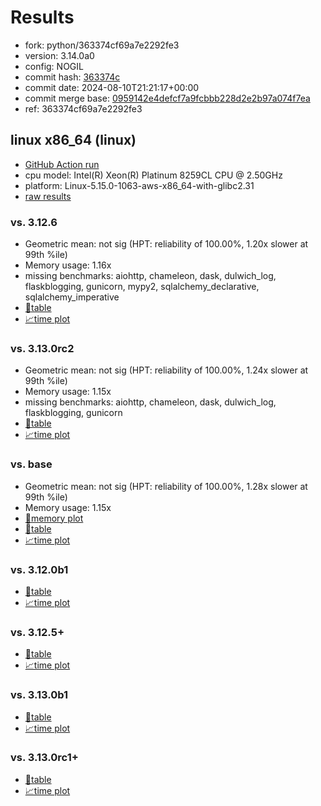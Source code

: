 # Results

- fork: python/363374cf69a7e2292fe3
- version: 3.14.0a0
- config: NOGIL
- commit hash: [363374c](https://github.com/python/cpython/commit/363374c)
- commit date: 2024-08-10T21:21:17+00:00
- commit merge base: [0959142e4defcf7a9fcbbb228d2e2b97a074f7ea](https://github.com/python/cpython/commit/0959142e4defcf7a9fcbbb228d2e2b97a074f7ea)
- ref: 363374cf69a7e2292fe3

## linux x86_64 (linux)

- [GitHub Action run](https://github.com/facebookexperimental/free-threading-benchmarking/actions/runs/10335430249)
- cpu model: Intel(R) Xeon(R) Platinum 8259CL CPU @ 2.50GHz
- platform: Linux-5.15.0-1063-aws-x86_64-with-glibc2.31
- [raw results](bm-20240810-linux-x86_64-python-363374cf69a7e2292fe3-3.14.0a0-363374c.json)

### vs. 3.12.6

- Geometric mean: not sig (HPT: reliability of 100.00%, 1.20x slower at 99th %ile)
- Memory usage: 1.16x
- missing benchmarks: aiohttp, chameleon, dask, dulwich_log, flaskblogging, gunicorn, mypy2, sqlalchemy_declarative, sqlalchemy_imperative
- [📄table](bm-20240810-linux-x86_64-python-363374cf69a7e2292fe3-3.14.0a0-363374c-vs-3.12.6.md)
- [📈time plot](bm-20240810-linux-x86_64-python-363374cf69a7e2292fe3-3.14.0a0-363374c-vs-3.12.6.svg)

### vs. 3.13.0rc2

- Geometric mean: not sig (HPT: reliability of 100.00%, 1.24x slower at 99th %ile)
- Memory usage: 1.15x
- missing benchmarks: aiohttp, chameleon, dask, dulwich_log, flaskblogging, gunicorn
- [📄table](bm-20240810-linux-x86_64-python-363374cf69a7e2292fe3-3.14.0a0-363374c-vs-3.13.0rc2.md)
- [📈time plot](bm-20240810-linux-x86_64-python-363374cf69a7e2292fe3-3.14.0a0-363374c-vs-3.13.0rc2.svg)

### vs. base

- Geometric mean: not sig (HPT: reliability of 100.00%, 1.28x slower at 99th %ile)
- Memory usage: 1.15x
- [🧠memory plot](bm-20240810-linux-x86_64-python-363374cf69a7e2292fe3-3.14.0a0-363374c-vs-base-mem.svg)
- [📄table](bm-20240810-linux-x86_64-python-363374cf69a7e2292fe3-3.14.0a0-363374c-vs-base.md)
- [📈time plot](bm-20240810-linux-x86_64-python-363374cf69a7e2292fe3-3.14.0a0-363374c-vs-base.svg)

### vs. 3.12.0b1

- [📄table](bm-20240810-linux-x86_64-python-363374cf69a7e2292fe3-3.14.0a0-363374c-vs-3.12.0b1.md)
- [📈time plot](bm-20240810-linux-x86_64-python-363374cf69a7e2292fe3-3.14.0a0-363374c-vs-3.12.0b1.svg)

### vs. 3.12.5+

- [📄table](bm-20240810-linux-x86_64-python-363374cf69a7e2292fe3-3.14.0a0-363374c-vs-3.12.5%2B.md)
- [📈time plot](bm-20240810-linux-x86_64-python-363374cf69a7e2292fe3-3.14.0a0-363374c-vs-3.12.5%2B.svg)

### vs. 3.13.0b1

- [📄table](bm-20240810-linux-x86_64-python-363374cf69a7e2292fe3-3.14.0a0-363374c-vs-3.13.0b1.md)
- [📈time plot](bm-20240810-linux-x86_64-python-363374cf69a7e2292fe3-3.14.0a0-363374c-vs-3.13.0b1.svg)

### vs. 3.13.0rc1+

- [📄table](bm-20240810-linux-x86_64-python-363374cf69a7e2292fe3-3.14.0a0-363374c-vs-3.13.0rc1%2B.md)
- [📈time plot](bm-20240810-linux-x86_64-python-363374cf69a7e2292fe3-3.14.0a0-363374c-vs-3.13.0rc1%2B.svg)

